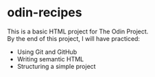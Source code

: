 # odin-recipes

This is a basic HTML project for The Odin Project.  
By the end of this project, I will have practiced:
- Using Git and GitHub
- Writing semantic HTML
- Structuring a simple project